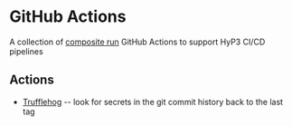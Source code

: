 # GitHub Actions

A collection of [composite run]() GitHub Actions to support HyP3 CI/CD pipelines

## Actions

* [Trufflehog](trufflehog/README.md) -- look for secrets in the git commit
  history back to the last tag
